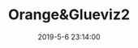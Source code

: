 ---
title: Orange&Glueviz2
date: 2019-5-6 23:14:00
category:
- 数据挖掘
- python🐍 
tag:
- 数据挖掘
- python🐍
---